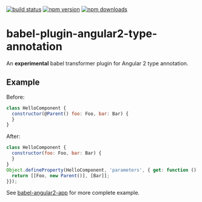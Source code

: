 [![build status](https://img.shields.io/travis/shuhei/babel-plugin-angular2-type-annotation.svg)](https://travis-ci.org/shuhei/babel-plugin-angular2-type-annotation)
[![npm version](https://img.shields.io/npm/v/babel-plugin-angular2-type-annotation.svg)](https://www.npmjs.org/package/babel-plugin-angular2-type-annotation)
[![npm downloads](https://img.shields.io/npm/dm/babel-plugin-angular2-type-annotation.svg)](https://www.npmjs.org/package/babel-plugin-angular2-type-annotation)

# babel-plugin-angular2-type-annotation

An **experimental** babel transformer plugin for Angular 2 type annotation.

## Example

Before:

```js
class HelloComponent {
  constructor(@Parent() foo: Foo, bar: Bar) {
  }
}
```

After:

```js
class HelloComponent {
  constructor(foo: Foo, bar: Bar) {
  }
}
Object.defineProperty(HelloComponent, 'parameters', { get: function () {
  return [[Foo, new Parent()], [Bar]];
}});
```

See [babel-angular2-app](https://github.com/shuhei/babel-angular2-app) for more complete example.
